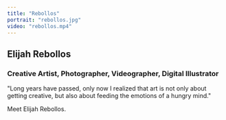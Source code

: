 ```yaml
---
title: "Rebollos"
portrait: "rebollos.jpg"
video: "rebollos.mp4"
---
```


## Elijah Rebollos
### Creative Artist, Photographer, Videographer, Digital Illustrator

"Long years have passed, only now I realized that art is not only about getting creative, but also about feeding the emotions of a hungry mind."

Meet Elijah Rebollos.